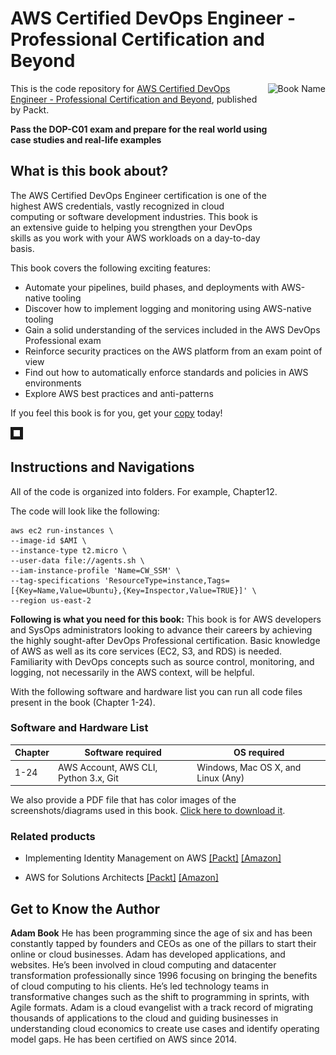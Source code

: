 # AWS Certified DevOps Engineer - Professional Certification and Beyond

<a href="https://www.packtpub.com/product/aws-certified-devops-engineer-professional-certification-and-beyond/9781801074452"><img src="https://static.packt-cdn.com/products/9781801074452/cover/smaller" alt="Book Name" height="256px" align="right"></a>

This is the code repository for [AWS Certified DevOps Engineer - Professional Certification and Beyond](https://www.packtpub.com/product/aws-certified-devops-engineer-professional-certification-and-beyond/9781801074452), published by Packt.

**Pass the DOP-C01 exam and prepare for the real world using case studies and real-life examples**

## What is this book about?
The AWS Certified DevOps Engineer certification is one of the highest AWS credentials, vastly recognized in cloud computing or software development industries. This book is an extensive guide to helping you strengthen your DevOps skills as you work with your AWS workloads on a day-to-day basis.

This book covers the following exciting features: 
* Automate your pipelines, build phases, and deployments with AWS-native tooling
* Discover how to implement logging and monitoring using AWS-native tooling
* Gain a solid understanding of the services included in the AWS DevOps Professional exam
* Reinforce security practices on the AWS platform from an exam point of view
* Find out how to automatically enforce standards and policies in AWS environments
* Explore AWS best practices and anti-patterns

If you feel this book is for you, get your [copy](https://www.amazon.com/Certified-DevOps-Engineer-Professional-Certification-ebook/dp/B099266M2M) today!

<a href="https://www.packtpub.com/?utm_source=github&utm_medium=banner&utm_campaign=GitHubBanner"><img src="https://raw.githubusercontent.com/PacktPublishing/GitHub/master/GitHub.png" alt="https://www.packtpub.com/" border="5" /></a>

## Instructions and Navigations
All of the code is organized into folders. For example, Chapter12.

The code will look like the following:
```
aws ec2 run-instances \
--image-id $AMI \
--instance-type t2.micro \
--user-data file://agents.sh \
--iam-instance-profile 'Name=CW_SSM' \
--tag-specifications 'ResourceType=instance,Tags=[{Key=Name,Value=Ubuntu},{Key=Inspector,Value=TRUE}]' \
--region us-east-2

```

**Following is what you need for this book:**
This book is for AWS developers and SysOps administrators looking to advance their careers by achieving the highly sought-after DevOps Professional certification. Basic knowledge of AWS as well as its core services (EC2, S3, and RDS) is needed. Familiarity with DevOps concepts such as source control, monitoring, and logging, not necessarily in the AWS context, will be helpful.

With the following software and hardware list you can run all code files present in the book (Chapter 1-24).

### Software and Hardware List

| Chapter  | Software required                                                                                  | OS required                        |
| -------- | ---------------------------------------------------------------------------------------------------| -----------------------------------|
| 1-24     | AWS Account, AWS CLI, Python 3.x, Git									                            | Windows, Mac OS X, and Linux (Any) |


We also provide a PDF file that has color images of the screenshots/diagrams used in this book. [Click here to download it](https://static.packt-cdn.com/downloads/9781801074452_ColorImages.pdf).

### Related products <Other books you may enjoy>
* Implementing Identity Management on AWS [[Packt]](https://www.packtpub.com/product/implementing-identity-management-on-aws/9781800562288) [[Amazon]](https://www.amazon.com/Implementing-Identity-Management-AWS-environments/dp/1800562284)

* AWS for Solutions Architects [[Packt]](https://www.packtpub.com/product/aws-for-solutions-architects/9781789539233) [[Amazon]](https://www.amazon.com/AWS-Solutions-Architects-infrastructure-implementing/dp/1789539234)

## Get to Know the Author
**Adam Book**
He has been programming since the age of six and has been constantly tapped by founders and CEOs as one of the pillars to start their online or cloud businesses. Adam has developed applications, and websites. He’s been involved in cloud computing and datacenter transformation professionally since 1996 focusing on bringing the benefits of cloud computing to his clients. He’s led technology teams in transformative changes such as the shift to programming in sprints, with Agile formats. Adam is a cloud evangelist with a track record of migrating thousands of applications to the cloud and guiding businesses in understanding cloud economics to create use cases and identify operating model gaps. He has been certified on AWS since 2014.
